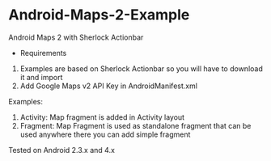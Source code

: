 Android-Maps-2-Example
======================

Android Maps 2 with Sherlock Actionbar

- Requirements
1) Examples are based on Sherlock Actionbar so you will have to download it and import 
2) Add Google Maps v2 API Key in AndroidManifest.xml

Examples:
1) Activity: Map fragment is added in Activity layout
2) Fragment: Map Fragment is used as standalone fragment that can be used anywhere there you can add simple fragment

Tested on Android 2.3.x and 4.x
